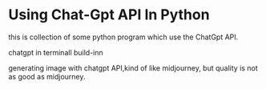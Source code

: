# Using Chat-Gpt API In Python

this is collection of some python program which use the ChatGpt API.


  chatgpt in terminall build-inn


  generating image with chatgpt API,kind of like midjourney, but quality is not as good as midjourney.
  




